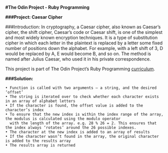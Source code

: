**#The Odin Project - Ruby Programming**

**###Project: Caesar Cipher**

###Introduction:
In cryptography, a Caesar cipher, also known as Caesar’s cipher, the shift cipher, Caesar’s code or Caesar shift, is one of the simplest and most widely known encryption techniques. It is a type of substitution cipher in which each letter in the plaintext is replaced by a letter some fixed number of positions down the alphabet. For example, with a left shift of 3, D would be replaced by A, E would become B, and so on. The method is named after Julius Caesar, who used it in his private correspondence.

This project is part of The Odin Project’s Ruby Programming [curriculum](https://www.theodinproject.com/courses/ruby-programming/lessons/caesar-cipher?ref=lnav).

**###Solution:**

    • Function is called with two arguments – a string, and the desired ‘offset’
    • The string is iterated over to check whether each character exists in an array of alphabet letters
    • If the character is found, the offset value is added to the character’s index
    • To ensure that the new index is within the index range of the array, the modulus is calculated using the modulo operator
      with the length of the array. e.g. 28 % 26 = 2. This ensures that the index always ‘rotates’ around the 26 possible indexes.
    • The character at the new index is added to an array of results
    • If the character wasn’t found in the array, the original character is added to the results array
    • The results array is returned
